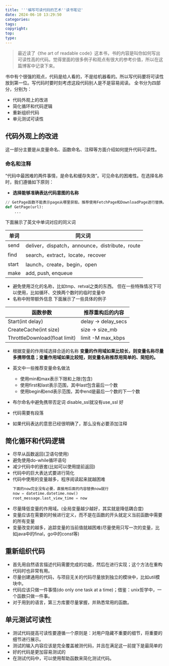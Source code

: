 ```yaml
---
title: '''编写可读代码的艺术''读书笔记'
date: 2024-06-10 13:29:50
categories: 
tags: 
copyright:
top:
type:
---
```


> 最近读了《the art of readable code》这本书，书的内容是叫你如何写出可读性高的代码。觉得里面的很多例子和观点有很大的参考价值，所以在这篇博客中记录下来。

书中有个很强的观点，代码是给人看的，不是给机器看的。所以写代码要将可读性放到第一位。写代码时要时刻考虑这段代码别人是不是容易阅读。
全书分为四部分，分别为：
- 代码外观上的改进
- 简化循环和代码逻辑
- 重新组织代码
- 单元测试可读性

## 代码外观上的改进
这一部分主要是从变量命名、函数命名、注释等方面介绍如何提升代码可读性。
### 命名和注释
“代码中最困难的两件事情，是命名和缓存失效”。可见命名的困难性。在选择名称时，我们遵循如下原则：
- **选择能够准确表达代码意图的名称**
```python
// GetPage函数不能表示page从哪里获取。推荐使用FetchPage和DownloadPage进行替换。
def GetPage(url):
    ...
```
下面展示了英文中单词对应的同义词

| 单词     | 同义词                                         |
| -------- | ---------------------------------------------- |
| send  | deliver，dispatch，announce，distribute，route |
| find  | search，extract，locate，recover               |
| start | launch，create，begin，open                    |
| make  | add, push, enqueue                             |

- 避免使用泛化的名称，比如tmp、retval之类的东西。
  但在一些特殊情况下可以使用，比如循环、交换两个数时的临时变量中
- 名称中附带额外信息
下面展示了一些具体的例子

| 函数参数                      | 推荐重构后的内容    |
| ----------------------------- | ------------------- |
| Start(int delay)              | delay -> delay_secs |
| CreateCache(int size)         | size -> size_mb     |
| ThrottleDownload(float limit) | limit -M max_kbps   |
  
- 根据变量的作用域选择合适的名称
  **变量的作用域如果比较长，则变量名称尽量多携带信息；变量作用域如果比较短，则变量名称推荐用简单的、简短的。**

- 英文中一些推荐变量命名做法
  - 使用min和max表示下限和上限(包含)
  - 使用first和last表示范围，其中last包含最后一个数
  - 使用begin和end表示范围，其中end是最后一个数的下一个数
- 布尔命名中避免携带否定词
  disable_ssl就没有use_ssl 好
- 代码需要有段落
- 如果代码表达的意思已经很明确了，那么没有必要添加注释

## 简化循环和代码逻辑
- 尽早从函数返回(卫语句使用)
- 避免使用do-while循环语句
- 减少代码中的嵌套(比如可以使用提前返回)
- 代码中的巨大表达式要进行简化
- 代码中使用的变量越多，程序阅读起来就越困难
  ```python
  下面的now完全没有必要，直接用后面的内容替换now就行
  now = datetime.datetime.now()
  root_message.last_view_time = now
  ```
- 尽量降低变量的作用域。(全局变量越少越好，其实就是降低耦合度)
- 变量应该在需要的时候进行定义，而不是在函数的开头就定义当前函数中需要的所有变量
- 变量改变的越多，追踪变量的当前值就越困难(尽量使用只写一次的变量，比如java中的final，go中的const等)

## 重新组织代码
- 首先用自然语言描述代码需要完成的功能，然后在进行实现；这个方法在重构代码时也非常有用。
- 尽量创建通用的代码，与项目无关的代码尽量放到独立的模块中，比如util模块中。
- 代码应该只做一件事情(do only one task at a time)；借鉴：unix哲学中，一个函数只做一件事。
- 对于用到的语言，第三方库要尽量掌握，并熟悉常用的函数。

## 单元测试可读性
- 测试代码提高可读性要遵循一个原则是：对用户隐藏不重要的细节，将重要的细节进行展示。
- 测试的输入内容应该是完全覆盖被测代码，并且在满足这一前提下是最简单的
- 好的代码是更加容易测试的
- 在测试代码中，可以使用帮助函数来简化测试代码。